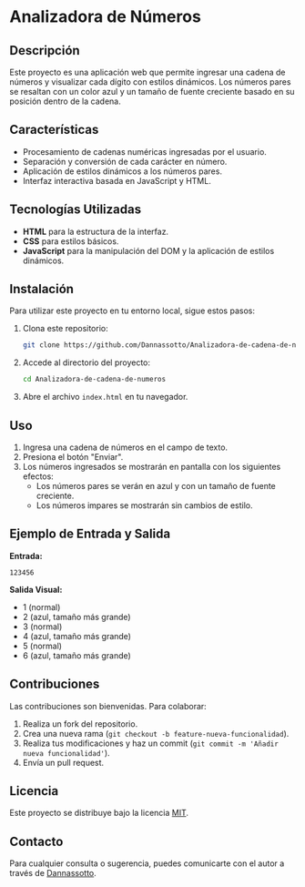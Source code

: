 # Analizadora de Números

## Descripción
Este proyecto es una aplicación web que permite ingresar una cadena de números y visualizar cada dígito con estilos dinámicos. Los números pares se resaltan con un color azul y un tamaño de fuente creciente basado en su posición dentro de la cadena.

## Características
- Procesamiento de cadenas numéricas ingresadas por el usuario.
- Separación y conversión de cada carácter en número.
- Aplicación de estilos dinámicos a los números pares.
- Interfaz interactiva basada en JavaScript y HTML.

## Tecnologías Utilizadas
- **HTML** para la estructura de la interfaz.
- **CSS** para estilos básicos.
- **JavaScript** para la manipulación del DOM y la aplicación de estilos dinámicos.

## Instalación
Para utilizar este proyecto en tu entorno local, sigue estos pasos:

1. Clona este repositorio:
   ```bash
   git clone https://github.com/Dannassotto/Analizadora-de-cadena-de-numeros.git
   ```
2. Accede al directorio del proyecto:
   ```bash
   cd Analizadora-de-cadena-de-numeros
   ```
3. Abre el archivo `index.html` en tu navegador.

## Uso
1. Ingresa una cadena de números en el campo de texto.
2. Presiona el botón "Enviar".
3. Los números ingresados se mostrarán en pantalla con los siguientes efectos:
   - Los números pares se verán en azul y con un tamaño de fuente creciente.
   - Los números impares se mostrarán sin cambios de estilo.

## Ejemplo de Entrada y Salida
**Entrada:**
```
123456
```
**Salida Visual:**
- 1 (normal)
- 2 (azul, tamaño más grande)
- 3 (normal)
- 4 (azul, tamaño más grande)
- 5 (normal)
- 6 (azul, tamaño más grande)

## Contribuciones
Las contribuciones son bienvenidas. Para colaborar:
1. Realiza un fork del repositorio.
2. Crea una nueva rama (`git checkout -b feature-nueva-funcionalidad`).
3. Realiza tus modificaciones y haz un commit (`git commit -m 'Añadir nueva funcionalidad'`).
4. Envía un pull request.

## Licencia
Este proyecto se distribuye bajo la licencia [MIT](LICENSE).

## Contacto
Para cualquier consulta o sugerencia, puedes comunicarte con el autor a través de [Dannassotto](https://github.com/Dannassotto).

